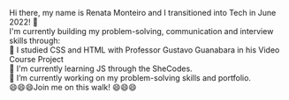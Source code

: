 Hi there, my name is Renata Monteiro and I transitioned into Tech in June 2022! 👋
<br>
 I'm currently building my problem-solving, communication and interview skills through:
 <br>
   🔭 I studied CSS and HTML with Professor Gustavo Guanabara in his Video Course Project
   <br>
   👯 I'm currently learning JS through the SheCodes.
   <br>
   💃 I’m currently working on my problem-solving skills and portfolio.
<br>
😄😄😄Join me on this walk! 😄😄😄
